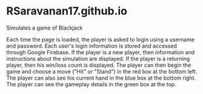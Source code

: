# RSaravanan17.github.io

Simulates a game of Blackjack

Each time the page is loaded, the player is asked to login using a username and password. Each user's login information is stored and accessed through Google Firebase. If the player is a new player, then information and instructions about the simulation are displayed. If the player is a returning player, then his win/loss count is displayed. The player can then begin the game and choose a move ("Hit" or "Stand") in the red box at the bottom left. The player can also see his current hand in the blue box at the bottom right. The player can see the gameplay details in the green box at the top.
